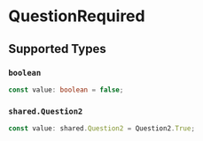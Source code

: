 # QuestionRequired


## Supported Types

### `boolean`

```typescript
const value: boolean = false;
```

### `shared.Question2`

```typescript
const value: shared.Question2 = Question2.True;
```

